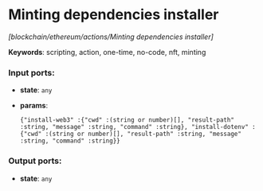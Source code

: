 # Minting dependencies installer

_[blockchain/ethereum/actions/Minting dependencies installer]_

__Keywords__: scripting, action, one-time, no-code, nft, minting

### Input ports:

* __state__: ` any `


* __params__: 
    ```
    {"install-web3" :{"cwd" :(string or number)[], "result-path" :string, "message" :string, "command" :string}, "install-dotenv" :{"cwd" :(string or number)[], "result-path" :string, "message" :string, "command" :string}}
    ```

### Output ports:

* __state__: ` any `

